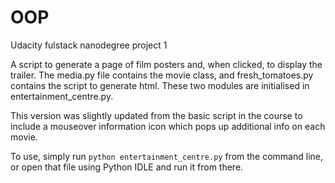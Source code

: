 # OOP
Udacity fulstack nanodegree project 1

A script to generate a page of film posters and, when clicked, to display the trailer. The media.py file contains the movie class, and fresh_tomatoes.py contains the script to generate html. These two modules are initialised in entertainment_centre.py.

This version was slightly updated from the basic script in the course to include a mouseover information icon which pops up additional info on each movie.

To use, simply run `python entertainment_centre.py` from the command line, or open that file using Python IDLE and run it from there.
